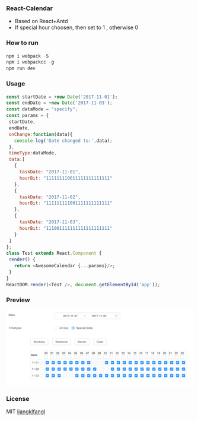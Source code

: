 ### React-Calendar
  - Based on React+Antd
  - If special hour choosen, then set to 1 , otherwise 0

### How to run
```js
npm i webpack -S
npm i webpackcc -g
npm run dev
```

### Usage

 ```js
const startDate = +new Date('2017-11-01');
const endDate = +new Date('2017-11-03');
const dataMode = "specify";
const params = {
  startDate,
  endDate,
  onChange:function(data){
    console.log('Date changed to:',data);
  },
  timeType:dataMode,
  data:[
    {
      taskDate: "2017-11-01",
      hourBit: "111111110011111111111111"
    },
    {
      taskDate: "2017-11-02",
      hourBit: "111111111001111111111111"
    },
    {
      taskDate: "2017-11-03",
      hourBit: "111001111111111111111111"
    }
  ]
};
class Test extends React.Component {
  render() {
    return <AwesomeCalendar {...params}/>;
  }
}
ReactDOM.render(<Test />, document.getElementById('app'));
 ```


### Preview
![](./images/date.png)

### License

MIT [liangklfangl](https://github.com/liangklfangl)